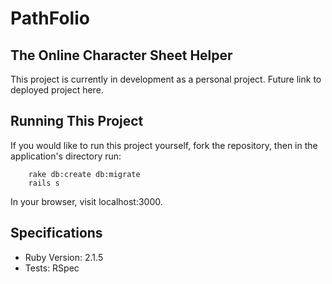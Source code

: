 # PathFolio #
## The Online Character Sheet Helper ##

This project is currently in development as a personal project. Future link to deployed project here.

## Running This Project ##
If you would like to run this project yourself, fork the repository, then in the application's directory run:

```
    rake db:create db:migrate
    rails s
```
In your browser, visit localhost:3000.

## Specifications ##

* Ruby Version: 2.1.5
* Tests: RSpec
